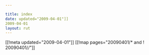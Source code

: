 ```yaml
---

title: index
date: updated="2009-04-01"]]
2009-04-01
layout: rut
---
```


[[!meta updated="2009-04-01"]]
[[!map pages="20090401/* and ! 20090401/*/*"]]
